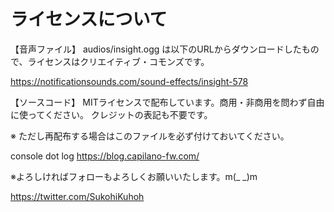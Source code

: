 # ライセンスについて

【音声ファイル】
audios/insight.ogg は以下のURLからダウンロードしたもので、ライセンスはクリエイティブ・コモンズです。

https://notificationsounds.com/sound-effects/insight-578

【ソースコード】
MITライセンスで配布しています。商用・非商用を問わず自由に使ってください。
クレジットの表記も不要です。

※ ただし再配布する場合はこのファイルを必ず付けておいてください。

console dot log
https://blog.capilano-fw.com/


※よろしければフォローもよろしくお願いいたします。m(_ _)m

https://twitter.com/SukohiKuhoh

